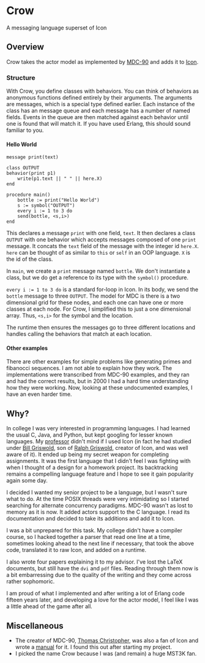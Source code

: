 # Crow

A messaging language superset of Icon

## Overview

Crow takes the actor model as implemented by [MDC-90](https://dl.acm.org/citation.cfm?id=67405) and adds it to [Icon](https://www2.cs.arizona.edu/icon/index.htm).

### Structure

With Crow, you define classes with behaviors. You can think of behaviors as anonymous functions defined entirely by their arguments. The arguments are messages, which is a special type defined earlier. Each instance of the class has an message queue and each message has a number of named fields. Events in the queue are then matched against each behavior until one is found that will match it. If you have used Erlang, this should sound familiar to you.

#### Hello World

```icon
message print(text)

class OUTPUT
behavior(print p1)
    write(p1.text || " " || here.X)
end

procedure main()
    bottle := print("Hello World")
    s := symbol("OUTPUT")
    every i := 1 to 3 do
	send(bottle, <s,i>)
end
```

This declares a message `print` with one field, `text`. It then declares a class `OUTPUT` with one behavior which accepts messages composed of one `print` message. It concats the `text` field of the message with the integer id `here.X`. `here` can be thought of as similar to `this` or `self` in an OOP language. `X` is the id of the class.

In `main`, we create a `print` message named `bottle`. We don't instantiate a class, but we do get a reference to its type with the `symbol()` procedure.

`every i := 1 to 3 do` is a standard for-loop in Icon. In its body, we send the `bottle` message to three `OUTPUT`. The model for MDC is there is a two dimensional grid for these nodes, and each one can have one or more classes at each node. For Crow, I simplified this to just a one dimensional array. Thus, `<s,i>` for the symbol and the location.

The runtime then ensures the messages go to three different locations and handles calling the behaviors that match at each location.

#### Other examples

There are other examples for simple problems like generating primes and fibanocci sequences. I am not able to explain how they work. The implementations were transcribed from MDC-90 examples, and they ran and had the correct results, but in 2000 I had a hard time understanding how they were working. Now, looking at these undocumented examples, I have an even harder time.

## Why?

In college I was very interested in programming languages. I had learned the usual C, Java, and Python, but kept googling for lesser known languages. My [professor](http://www.cse.scu.edu/~atkinson/) didn't mind if I used Icon (in fact he had studied under [Bill Griswold](https://cseweb.ucsd.edu/~wgg/), son of [Ralph Griswold](https://history.computer.org/pioneers/griswold.html), creator of Icon, and was well aware of it). It ended up being my secret weapon for completing assignments. It was the first language that I didn't feel I was fighting with when I thought of a design for a homework project. Its backtracking remains a compelling language feature and I hope to see it gain popularity again some day.

I decided I wanted my senior project to be a language, but I wasn't sure what to do. At the time POSIX threads were very intimidating so I started searching for alternate concurrency paradigms. MDC-90 wasn't as lost to memory as it is now. It added actors support to the C language. I read its documentation and decided to take its additions and add it to Icon.

I was a bit unprepared for this task. My college didn't have a compiler course, so I hacked together a parser that read one line at a time, sometimes looking ahead to the next line if necessary, that took the above code, translated it to raw Icon, and added on a runtime.

I also wrote four papers explaining it to my advisor. I've lost the LaTeX documents, but still have the `dvi` and `pdf` files. Reading through them now is a bit embarressing due to the quality of the writing and they come across rather sophomoric.

I am proud of what I implemented and after writing a lot of Erlang code fifteen years later, and developing a love for the actor model, I feel like I was a little ahead of the game after all.

## Miscellaneous

- The creator of MDC-90, [Thomas Christopher](https://www.tools-of-computing.com/tc/), was also a fan of Icon and wrote a [manual](https://www.tools-of-computing.com/tc/CS/iconprog.pdf) for it. I found this out after starting my project.
- I picked the name Crow because I was (and remain) a huge MST3K fan.
